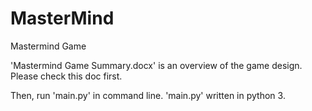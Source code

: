 # MasterMind
Mastermind Game

'Mastermind Game Summary.docx' is an overview of the game design. Please check this doc first.

Then, run 'main.py' in command line. 'main.py' written in python 3. 
